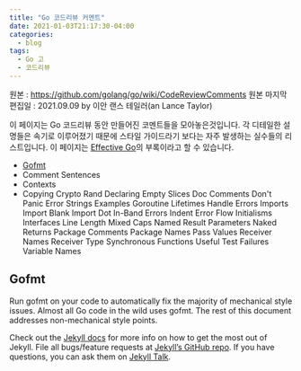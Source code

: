 ```yaml
---
title: "Go 코드리뷰 커멘트"
date: 2021-01-03T21:17:30-04:00
categories:
  - blog
tags:
  - Go 고
  - 코드리뷰
---
```


원본 : https://github.com/golang/go/wiki/CodeReviewComments
원본 마지막 편집일 : 2021.09.09 by 이안 랜스 테일러(an Lance Taylor)

이 페이지는 Go 코드리뷰 동안 만들어진 코멘트들을 모아놓은것입니다. 각 디테일한 설명들은 속기로 이루어졌기 때문에 스타일 가이드라기 보다는 자주 발생하는 실수들의 리스트입니다. 
이 페이지는 [Effective Go](https://go.dev/doc/effective_go)의 부록이라고 할 수 있습니다.

* [Gofmt](#gofmt)
* Comment Sentences
* Contexts
* Copying
Crypto Rand
Declaring Empty Slices
Doc Comments
Don't Panic
Error Strings
Examples
Goroutine Lifetimes
Handle Errors
Imports
Import Blank
Import Dot
In-Band Errors
Indent Error Flow
Initialisms
Interfaces
Line Length
Mixed Caps
Named Result Parameters
Naked Returns
Package Comments
Package Names
Pass Values
Receiver Names
Receiver Type
Synchronous Functions
Useful Test Failures
Variable Names
</ul>


<a name="gofmt">
  <h2>Gofmt</h2>
  Run gofmt on your code to automatically fix the majority of mechanical style issues. Almost all Go code in the wild uses gofmt. The rest of this document     addresses non-mechanical style points.
</a>


Check out the [Jekyll docs][jekyll-docs] for more info on how to get the most out of Jekyll. File all bugs/feature requests at [Jekyll’s GitHub repo][jekyll-gh]. If you have questions, you can ask them on [Jekyll Talk][jekyll-talk].

[jekyll-docs]: https://jekyllrb.com/docs/home
[jekyll-gh]:   https://github.com/jekyll/jekyll
[jekyll-talk]: https://talk.jekyllrb.com/
